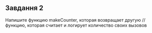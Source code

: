 ## Завдання 2

Напишите функцию makeCounter, которая возвращает другую
//функцию, которая считает и логирует количество своих вызовов




